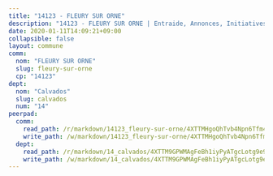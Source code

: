 ```yaml
---
title: "14123 - FLEURY SUR ORNE"
description: "14123 - FLEURY SUR ORNE | Entraide, Annonces, Initiatives"
date: 2020-01-11T14:09:21+09:00
collapsible: false
layout: commune
comm:
  nom: "FLEURY SUR ORNE"
  slug: fleury-sur-orne
  cp: "14123"
dept:
  nom: "Calvados"
  slug: calvados
  num: "14"
peerpad:
  comm:
    read_path: /r/markdown/14123_fleury-sur-orne/4XTTMHgoQhTvb4Npn6Tfm4vnF2TEpZWmKwd7jEQfb5YJ55nAT
    write_path: /w/markdown/14123_fleury-sur-orne/4XTTMHgoQhTvb4Npn6Tfm4vnF2TEpZWmKwd7jEQfb5YJ55nAT-K3TgV3eEXPEC57GiCAA5bQjfrrYVTtCMGuzAPSwphgyqbadkEW6xB6u6tKUru25wQT5RLDY2ubcgRtaB4GBpdYrZm7FokT9B3PpU3hXswhzSJovhXcB7h5vEqAykhPqexbLNRDmZ
  dept:
    read_path: /r/markdown/14_calvados/4XTTM9GPWMAgFeBh1iyPyATgcLotg9e9APJpQBEyY3RZiUwJ6
    write_path: /w/markdown/14_calvados/4XTTM9GPWMAgFeBh1iyPyATgcLotg9e9APJpQBEyY3RZiUwJ6-K3TgUXWJAT2cYJ9ZstQphkkm2za8um5GwwXsivqaDFTgbhMDcHaRXnT3h69szAqCyvWcFfDim5fkwc6CXdUtyvPpirbD1TPAb6xCxpPN6dR3zzDRe29YehQYbhZdjvZYkgztJYvi
---
```


